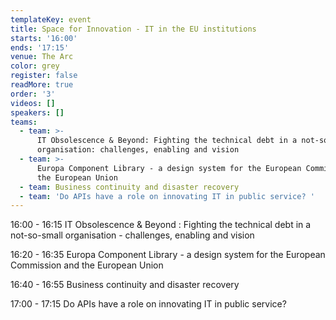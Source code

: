 ```yaml
---
templateKey: event
title: Space for Innovation - IT in the EU institutions
starts: '16:00'
ends: '17:15'
venue: The Arc
color: grey
register: false
readMore: true
order: '3'
videos: []
speakers: []
teams:
  - team: >-
      IT Obsolescence & Beyond: Fighting the technical debt in a not-so-small
      organisation: challenges, enabling and vision 
  - team: >-
      Europa Component Library - a design system for the European Commission and
      the European Union
  - team: Business continuity and disaster recovery
  - team: 'Do APIs have a role on innovating IT in public service? '
---
```


16:00 - 16:15 IT Obsolescence & Beyond
: Fighting the technical debt in a not-so-small organisation - challenges, enabling and vision

16:20 - 16:35 Europa Component Library - a design system for the European Commission and the European Union

16:40 - 16:55 Business continuity and disaster recovery

17:00 - 17:15 Do APIs have a role on innovating IT in public service?
